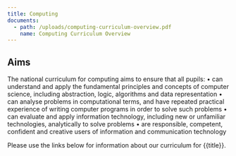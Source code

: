 ```yaml
---
title: Computing
documents:
  - path: /uploads/computing-curriculum-overview.pdf
    name: Computing Curriculum Overview
---
```

## Aims

The national curriculum for computing aims to ensure that all pupils:
•	can understand and apply the fundamental principles and concepts of computer science, including abstraction, logic, algorithms and data representation
•	can analyse problems in computational terms, and have repeated practical experience of writing computer programs in order to solve such problems
•	can evaluate and apply information technology, including new or unfamiliar technologies, analytically to solve problems
•	are responsible, competent, confident and creative users of information and communication technology

Please use the links below for information about our curriculum for {{title}}.